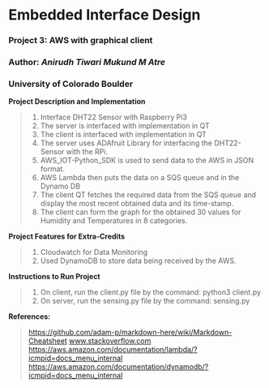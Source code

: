 # Embedded Interface Design
### Project 3: AWS with graphical client
### Author: *Anirudh Tiwari* *Mukund M Atre*
### University of Colorado Boulder  



**Project Description and Implementation**  
>1. Interface DHT22 Sensor with Raspberry Pi3
>2. The server is interfaced with implementation in QT
>3. The client is interfaced with implementation in QT
>4. The server uses ADAfruit Library for interfacing the DHT22-Sensor with the RPi.
>5. AWS_IOT-Python_SDK is used to send data to the AWS in JSON format.
>6. AWS Lambda then puts the data on a SQS queue and in the Dynamo DB
>7. The client QT fetches the required data from the SQS queue and display the most recent obtained data and its time-stamp.  
>8. The client can form the graph for the obtained 30 values for Humidity and Temperatures in 8 categories.



**Project Features for Extra-Credits**  
>1. Cloudwatch for Data Monitoring
>2. Used DynamoDB to store data being received by the AWS.



**Instructions to Run Project**
>1. On client, run the client.py file by the command: python3 client.py
>2. On server, run the sensing.py file by the command: sensing.py


**References:**  
> https://github.com/adam-p/markdown-here/wiki/Markdown-Cheatsheet
> www.stackoverflow.com
> https://aws.amazon.com/documentation/lambda/?icmpid=docs_menu_internal
> https://aws.amazon.com/documentation/dynamodb/?icmpid=docs_menu_internal
